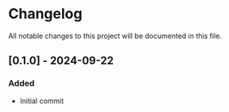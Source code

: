 # Changelog

All notable changes to this project will be documented in this file.
## [0.1.0] - 2024-09-22

### Added

- Initial commit

<!-- generated by git-cliff -->
